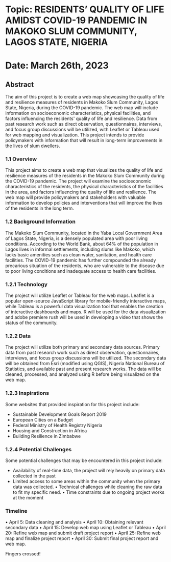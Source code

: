 # Topic:	RESIDENTS’ QUALITY OF LIFE AMIDST COVID-19 PANDEMIC IN MAKOKO SLUM COMMUNITY, LAGOS STATE, NIGERIA
# Date:   March 26th, 2023

## Abstract

The aim of this project is to create a web map showcasing the quality of life and resilience measures of residents in Makoko Slum Community, Lagos State, Nigeria, during the COVID-19 pandemic. 
The web map will include information on socioeconomic characteristics, physical facilities, and factors influencing the residents' quality of life and resilience. 
Data from past research work such as direct observation, questionnaires, interviews, and focus group discussions will be utilized, with Leaflet or Tableau used for web mapping and visualization. 
This project intends to provide policymakers with information that will result in long-term improvements in the lives of slum dwellers.

### 1.1	Overview

This project aims to create a web map that visualizes the quality of life and resilience measures of the residents in the Makoko Slum Community during the COVID-19 pandemic. 
The project will examine the socioeconomic characteristics of the residents, the physical characteristics of the facilities in the area, and factors influencing the quality of life and resilience. 
The web map will provide policymakers and stakeholders with valuable information to develop policies and interventions that will improve the lives of the residents in the long term.

### 1.2	Background Information 

The Makoko Slum Community, located in the Yaba Local Government Area of Lagos State, Nigeria, is a densely populated area with poor living conditions. 
According to the World Bank, about 64% of the population in Lagos lives in informal settlements, including slums like Makoko, which lacks basic amenities such as clean water, sanitation, and health care facilities.
The COVID-19 pandemic has further compounded the already precarious situation of the residents, who are vulnerable to the disease due to poor living conditions and inadequate access to health care facilities.

### 1.2.1	Technology

The project will utilize Leaflet or Tableau for the web maps.
Leaflet is a popular open-source JavaScript library for mobile-friendly interactive maps, while Tableau is a powerful data visualization tool that enables the creation of interactive dashboards and maps. 
R will be used for the data visualization and adobe premiere rush will be used in developing a video that shows the status of the community. 

### 1.2.2	Data

The project will utilize both primary and secondary data sources. Primary data from past research work such as direct observation, questionnaires, interviews, and focus group discussions will be utilized. 
The secondary data will be obtained from Esri (modified using QGIS), Nigeria National Bureau of Statistics, and available past and present research works. 
The data will be cleaned, processed, and analyzed using R before being visualized on the web map.

### 1.2.3	Inspirations

Some websites that provided inspiration for this project include:
- Sustainable Development Goals Report 2019
- European Cities on a Budget
- Federal Ministry of Health Registry Nigeria
- Housing and Construction in Africa
- Building Resilience in Zimbabwe

### 1.2.4	Potential Challenges 

Some potential challenges that may be encountered in this project include:
- Availability of real-time data, the project will rely heavily on primary data collected in the past
- Limited access to some areas within the community when the primary data was collected.
•	Technical challenges while cleaning the raw data to fit my specific need.
•	Time constraints due to ongoing project works at the moment

### Timeline

•	April 5: Data cleaning and analysis
•	April 10: Obtaining relevant secondary data 
•	April 15: Develop web map using Leaflet or Tableau 
•	April 20: Refine web map and submit draft project report 
•	April 25: Refine web map and finalize project report
•	April 30: Submit final project report and web map.

Fingers crossed!
